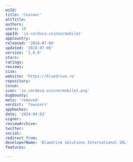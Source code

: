 ```yaml
---
wsId: 
title: 'Coinnor'
altTitle: 
authors: 
users: 10
appId: 'io.cordova.coinnormobile1'
appCountry: 
released: '2018-07-08'
updated: '2018-07-08'
version: '1.0.0'
stars: 
ratings: 
reviews: 
size: 
website: 'https://bluedrive.ro'
repository: 
issue: 
icon: 'io.cordova.coinnormobile1.png'
bugbounty: 
meta: 'removed'
verdict: 'fewusers'
appHashes: 
date: '2024-04-03'
signer: 
reviewArchive: 
twitter: 
social: 
redirect_from: 
developerName: 'Bluedrive Solutions International SRL'
features: 

---
```


